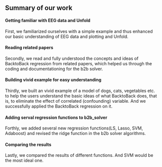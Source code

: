 ## Summary of our work

#### Getting familiar with EEG data and Unfold
First, we familiarized ourselves with a simple example and thus enhanced our basic understanding of EEG data and plotting and Unfold.

#### Reading related papers
Secondly, we read and fully understood the concepts and ideas of BacktoBack regression from related papers, which helped us through the coding and documentationing for the b2b solver. 

#### Building vivid example for easy understanding
Thirdly, we built an vivid example of a model of dogs, cats, vegetables etc. to help the users understand the basic ideas of what BacktoBack does, that is, to eliminate the effect of correlated (confounding) variable. And we successfully applied the BacktoBack regression on it.

#### Adding serval regression functions to b2b_solver
Forthly, we added several new regression functions(LS, Lasso, SVM, Adaboost) and revised the ridge function in the b2b solver algorithms.

#### Comparing the results
Lastly, we compared the results of different functions. And SVM would be the most ideal one. 